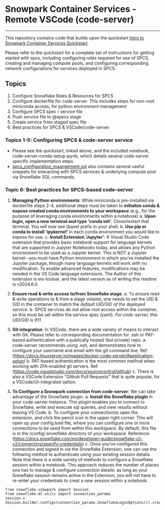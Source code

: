 
# Snowpark Container Services - Remote VSCode (code-server)
---
This repository contains code that builds upon the quickstart [Intro to Snowpark Container Services Quickstart](https://quickstarts.snowflake.com/guide/intro_to_snowpark_container_services/index.html). 

Please refer to the quickstart for a complete set of instructions for getting started with spcs, including configuring roles required for use of SPCS, creating and managing compute pools, and configuring corresponding network configurations for services deployed in SPCS. 

## Topics
1. Configure Snowflake Roles & Resources for SPCS
2. Configure dockerfile for code-server. This includes steps for non-root miniconda access, for python environment management
3. Configure SPCS spec / service file
4. Push service file to @specs stage
5. Create service from staged spec file
6. Best practices for SPCS & VSCode/code-server

### Topics 1-5: Configuring SPCS & code-server service
- Please see the quickstart, linked above, and the included notebook, code-server-conda-setup.ipynb, which details several code-server specific implementation steps 
- [spcs_configuration_maangement.sql](spcs_configuration_management.sql) also contains several useful snippets for interacting with SPCS services & underlying compute pool via Snowflake SQL commands.

### Topic 6: Best practices for SPCS-based code-server

1. **Managing Python environments**: While miniconda is pre-installed via dockerfile steps 2-4, additional steps must be taken to **initialize conda & expose created conda environments to your workspace** (e.g., for the purpose of leveraging conda environments within a notebook)
  a. **Upon login, open a new terminal and type 'conda init'.** Close/restart that terminal. You will now see (base) prefix in your shell. 
  b. **Use pip or conda to install 'ipykernel'** in each conda environment you would like to expose for use.
  c. **Install Extension 'Jupyter'**: A Visual Studio Code extension that provides basic notebook support for language kernels that are supported in Jupyter Notebooks today, and allows any Python environment to be used as a Jupyter kernel. This is NOT a Jupyter kernel--you must have Python environment in which you've installed the Jupyter package, though many language kernels will work with no modification. To enable advanced features, modifications may be needed in the VS Code language extensions. The Author of this extension is ms-toolsai, and the latest version as of writing this readme is v2024.6.0.  
    
  2. **Ensure read & write access to/from Snowflake stage**. 
  a. To ensure read & write operations to & from a stage volume, one needs to set the UID & GID in the container to match the _default UID/GID of the deployed service_. 
  b. SPCS services do not allow root access within the container, so this must be set within the service spec (yaml). _For code-server, this UID/GID is 911._ 
  
3. **Git integration**: In VSCode, there are a wide variety of means to interact with Git. Please refer to corresponding documentation for .ssh or PAT-based authentication with a publically hosted (but private) repo. 
    a. code-server recommends using .ssh, and demonstrates how to configure your username and email with the git command line. Ref: (https://docs.linuxserver.io/images/docker-code-server/#application-setup)
    b. PAT-based authentication is the most common method when working with 2FA-enabled git servers. Ref: (https://code.visualstudio.com/docs/sourcecontrol/github)
    c. There is also a VSCode Extension "Github Pull Requests" that is quite popular, for a VSCode/UI-integrated option. 
  
4. **To Configure a Snowpark connection from code-server**: We can take advantage of the Snowflake plugin. 
  a. **Install the Snowflake plugin** in your code-server instance. This plugin enables you to connect to Snowflake, write and execute sql queries, and view results without leaving VS Code. 
  b. To configure your connection(s) open the extension, and click the pencil icon in the upper right corner. This will open up your config.toml file, where you can configure one or more connections to be used from within this workspace. By default, this file is in the /config/.snowflake directory of your workspace.  Reference: (https://docs.snowflake.com/en/developer-guide/snowflake-cli-v2/connecting/specify-credentials)
  c. Once you've configured this connection and signed in via the Snowflake Extension, one can use the following method to authenticate using your existing session details. Note that there is a wide variety of methods to configure a Snowflake session within a notebook. This approach reduces the number of places one has to manage & configure connection details: as long as your Snowflake session remains active in the Extension, you will not have to re-enter your credentials to creat a new session within a notebook. 
```
from snowflake.snowpark import Session
from snowflake.ml.utils import connection_params
session = Session.builder.configs(connection_params.SnowflakeLoginOptions()).create()   
```


